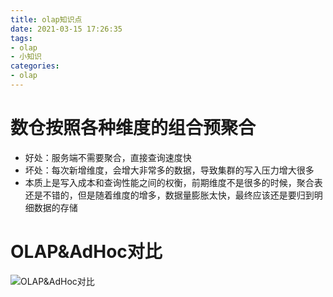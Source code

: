 ```yaml
---
title: olap知识点
date: 2021-03-15 17:26:35
tags:
- olap
- 小知识
categories:
- olap
---
```


# 数仓按照各种维度的组合预聚合

- 好处：服务端不需要聚合，直接查询速度快
- 坏处：每次新增维度，会增大非常多的数据，导致集群的写入压力增大很多
- 本质上是写入成本和查询性能之间的权衡，前期维度不是很多的时候，聚合表还是不错的，但是随着维度的增多，数据量膨胀太快，最终应该还是要归到明细数据的存储

# OLAP&AdHoc对比

![OLAP&AdHoc对比](OLAP&AdHoc对比.png)
